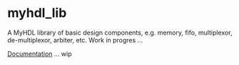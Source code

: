 # myhdl_lib
A MyHDL library of basic design components, e.g. memory, fifo, multiplexor, de-multiplexor, arbiter, etc.
Work in progres ...

[Documentation](https://github.com/nkavaldj/myhdl_lib/wiki) ... wip
